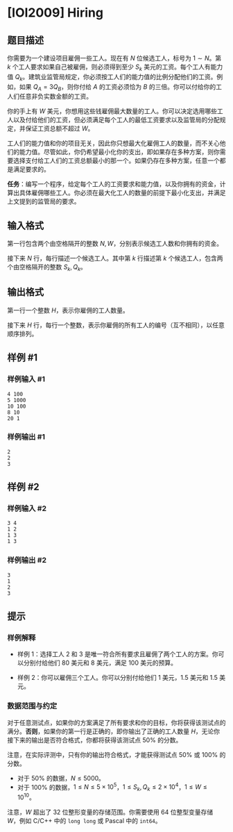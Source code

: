 # [IOI2009] Hiring

## 题目描述

你需要为一个建设项目雇佣一些工人。现在有 $N$ 位候选工人，标号为 $1\sim N$。第 $k$ 个工人要求如果自己被雇佣，则必须得到至少 $S_k$ 美元的工资。每个工人有能力值 $Q_k$。建筑业监管局规定，你必须按工人们的能力值的比例分配他们的工资。例如，如果 $Q_A = 3Q_B$，则你付给 $A$ 的工资必须恰为 $B$ 的三倍。你可以付给你的工人们任意非负实数金额的工资。

你的手上有 $W$ 美元，你想用这些钱雇佣最大数量的工人。你可以决定选用哪些工人以及付给他们的工资，但必须满足每个工人的最低工资要求以及监管局的分配规定，并保证工资总额不超过 $W$。

工人们的能力值和你的项目无关，因此你只想最大化雇佣工人的数量，而不关心他们的能力值。尽管如此，你仍希望最小化你的支出，即如果存在多种方案，则你需要选择支付给工人们的工资总额最小的那一个。如果仍存在多种方案，任意一个都是满足要求的。

**任务**：编写一个程序，给定每个工人的工资要求和能力值，以及你拥有的资金，计算出具体雇佣哪些工人。你必须在最大化工人的数量的前提下最小化支出，并满足上文提到的监管局的要求。

## 输入格式

第一行包含两个由空格隔开的整数 $N, W$，分别表示候选工人数和你拥有的资金。

接下来 $N$ 行，每行描述一个候选工人。其中第 $k$ 行描述第 $k$ 个候选工人，包含两个由空格隔开的整数 $S_k, Q_k$。

## 输出格式

第一行一个整数 $H$，表示你雇佣的工人数量。

接下来 $H$ 行，每行一个整数，表示你雇佣的所有工人的编号（互不相同），以任意顺序排列。

## 样例 #1

### 样例输入 #1
```
4 100
5 1000
10 100
8 10
20 1
```

### 样例输出 #1

```
2
2
3
```

## 样例 #2

### 样例输入 #2
```
3 4
1 2
1 3
1 3
```

### 样例输出 #2

```
3
1
2
3
```

## 提示

### 样例解释

- 样例 1：选择工人 $2$ 和 $3$ 是唯一符合所有要求且雇佣了两个工人的方案。你可以分别付给他们 $80$ 美元和 $8$ 美元，满足 $100$ 美元的预算。

- 样例 2：你可以雇佣三个工人。你可以分别付给他们 $1$ 美元，$1.5$ 美元和 $1.5$ 美元。

### 数据范围与约定

对于任意测试点，如果你的方案满足了所有要求和你的目标，你将获得该测试点的满分。**否则**，如果你的第一行是正确的，即你输出了正确的工人数量 $H$，无论你接下来的输出是否符合格式，你都将获得该测试点 $50\%$ 的分数。

注意，在实际评测中，只有你的输出符合格式，才能获得测试点 $50\%$ 或 $100\%$ 的分数。

- 对于 $50\%$ 的数据，$N\leq 5000$。
- 对于 $100\%$ 的数据，$1\leq N\leq 5\times 10 ^ 5$，$1\leq S_k, Q_k\leq 2\times 10 ^ 4$，$1\leq W\leq 10 ^ {10}$。

注意，$W$ 超出了 $32$ 位整形变量的存储范围。你需要使用 $64$ 位整型变量存储 $W$，例如 C/C++ 中的 `long long` 或 Pascal 中的 `int64`。
